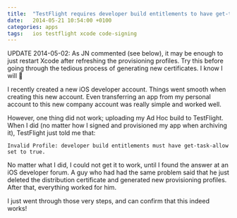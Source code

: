 ```yaml
---
title:  "TestFlight requires developer build entitlements to have get-task-allow set to true"
date: 	2014-05-21 10:54:00 +0100
categories: apps
tags: 	ios testflight xcode code-signing
---
```



UPDATE 2014-05-02: As JN commented (see below), it may be enough to just restart
Xcode after refreshing the provisioning profiles. Try this before going through
the tedious process of generating new certificates. I know I will 🙂

I recently created a new iOS developer account. Things went smooth when creating
this new account. Even transferring an app from my personal account to this new
company account was really simple and worked well.

However, one thing did not work; uploading my Ad Hoc build to TestFlight. When I
did (no matter how I signed and provisioned my app when archiving it), TestFlight
just told me that:

```
Invalid Profile: developer build entitlements must have get-task-allow set to true.
```

No matter what I did, I could not get it to work, until I found the answer at an
iOS developer forum. A guy who had had the same problem said that he just deleted
the distribution certificate and generated new provisioning profiles. After that,
everything worked for him.

I just went through those very steps, and can confirm that this indeed works!